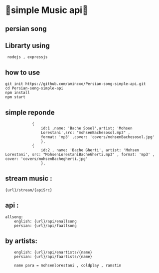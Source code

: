 <h1>🌟simple Music api🌟</h1>
<h2>persian song</h2>

## Librarty using
```
 nodejs , expressjs
```
## how to use 
    git init https://github.com/amincxo/Persian-song-simple-api.git
    cd Persian-song-simple-api
    npm install
    npm start   


## simple reponde 
```
            {  
                id:1 ,name: 'Bache Sosol',artist: 'Mohsen 
                Lorestani',src: "mohsenBachesosol.mp3" ,
                format: 'mp3' ,cover: 'covers/mohsenBachesosol.jpg'
                },
            {  
                id:2 , name: 'Bache Gherti', artist: 'Mohsen Lorestani', src: "MohsenLorestaniBacheGherti.mp3" , format: 'mp3' , cover: 'covers/mohsenBachegherti.jpg' 
                },
```



## stream music :
    {url}/stream/{apiSrc}


## api :
    allsong:
        english: {url}/api/enallsong
        persian: {url}/api/faallsong
            

## by artists: 
        english: {url}/api/enartists/{name}
        persian: {url}/api/faartists/{name}

        name para = mohsenlorestani , coldplay , ramstin
